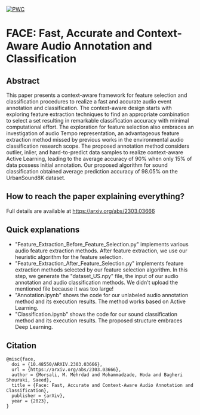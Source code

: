 [![PWC](https://img.shields.io/endpoint.svg?url=https://paperswithcode.com/badge/face-fast-accurate-and-context-aware-audio/environmental-sound-classification-on)](https://paperswithcode.com/sota/environmental-sound-classification-on?p=face-fast-accurate-and-context-aware-audio)

# FACE: Fast, Accurate and Context-Aware Audio Annotation and Classification

## Abstract
This paper presents a context-aware framework for feature selection and classification procedures to realize a fast and accurate audio event annotation and classification. The context-aware design starts with exploring feature extraction techniques to find an appropriate combination to select a set resulting in remarkable classification accuracy with minimal computational effort. The exploration for feature selection also embraces an investigation of audio Tempo representation, an advantageous feature extraction method missed by previous works in the environmental audio classification research scope. The proposed annotation method considers outlier, inlier, and hard-to-predict data samples to realize context-aware Active Learning, leading to the average accuracy of 90% when only 15% of data possess initial annotation. Our proposed algorithm for sound classification obtained average prediction accuracy of 98.05% on the UrbanSound8K dataset.

## How to reach the paper explaining everything?
Full details are available at https://arxiv.org/abs/2303.03666

## Quick explanations
- "Feature_Extraction_Before_Feature_Selection.py" implements various audio feature extraction methods. After feature extraction, we use our heuristic algorithm for the feature selection.
- "Feature_Extraction_After_Feature_Selection.py" implements feature extraction methods selected by our feature selection algorithm. In this step, we generate the "dataset_US.npy" file, the input of our audio annotation and audio classification methods. We didn't upload the mentioned file because it was too large!
- "Annotation.ipynb" shows the code for our unlabeled audio annotation method and its execution results. The method works based on Active Learning.
- "Classification.ipynb" shows the code for our sound classification method and its execution results. The proposed structure embraces Deep Learning.

## Citation

```
@misc{face,
  doi = {10.48550/ARXIV.2303.03666}, 
  url = {https://arxiv.org/abs/2303.03666}, 
  author = {Morsali, M. Mehrdad and Mohammadzade, Hoda and Bagheri Shouraki, Saeed},  
  title = {Face: Fast, Accurate and Context-Aware Audio Annotation and Classification}, 
  publisher = {arXiv},  
  year = {2023},
}
```



